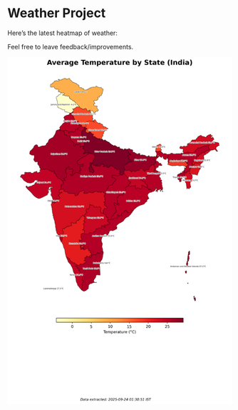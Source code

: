 # Weather Project

Here’s the latest heatmap of weather:

Feel free to leave feedback/improvements.

![India Heatmap](docs/assets/india_heatmap.png?v=D2FC75)
